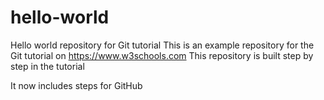 # hello-world
Hello world repository for Git tutorial
This is an example repository for the Git tutorial on
https://www.w3schools.com
This repository is built step by step in the tutorial

It now includes steps for GitHub
